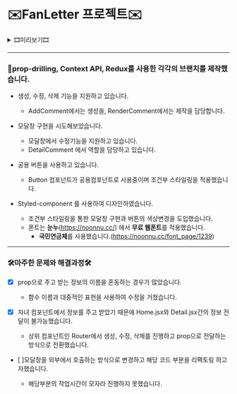 # ✉️FanLetter 프로젝트✉️

<details>
<summary> 🎞️미리보기🎞️</summary>

### 메인페이지

> <img src ="./thumbNail1.png" width="550px" heigth="300px" title="메인페이지"></img>
>
> ### 세부 페이지
>
> <img src ="./thumbNail2.png" width="550px" heigth="300px" title="메인페이지"></img>

</details>

---

### 🔨prop-drilling, Context API, Redux를 사용한 각각의 브랜치를 제작했습니다.

- 생성, 수정, 삭제 기능을 지원하고 있습니다.

  - AddComment에서는 생성을, RenderComment에서는 제작을 담당합니다.

- 모달창 구현을 시도해보았습니다.

  - 모달창에서 수정기능을 지원하고 있습니다.
  - DetailComment 에서 역할을 담당하고 있습니다.

- 공용 버튼을 사용하고 있습니다.

  - Button 컴포넌트가 공용컴포넌트로 사용중이며 조건부 스타일링을 적용했습니다.

- Styled-component 를 사용하여 디자인하였습니다.
  - 조건부 스타일링을 통한 모달창 구현과 버튼의 색상변경을 도입했습니다.
  - 폰트는 **눈누**(https://noonnu.cc/) 에서 **무료 웹폰트**를 적용했습니다.
    - **국민연금체**를 사용했습니다.(https://noonnu.cc/font_page/1239)

---

### 🛠️마주한 문제와 해결과정🛠️

- [x] prop으로 주고 받는 정보의 이름을 혼동하는 경우가 많았습니다.

  - 함수 이름과 대중적인 표현을 사용하여 수정을 거쳤습니다.

- [x] 자녀 컴포넌트에서 정보를 주고 받았기 때문에 Home.jsx와 Detail.jsx간의 정보 전달이 불가능했습니다.

  - 상위 컴포넌트인 Router에서 생성, 수정, 삭제를 진행하고 prop으로 전달하는 방식으로 전환했습니다.

- [ ]모달창을 외부에서 호출하는 방식으로 변경하고 해당 코드 부분을 리팩토링 하고자했습니다.

  - 해당부분의 작업시간이 모자라 진행하지 못했습니다.
